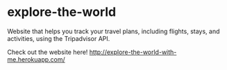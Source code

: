 # explore-the-world
Website that helps you track your travel plans, including flights, stays, and activities, using the Tripadvisor API. 

Check out the website here! <http://explore-the-world-with-me.herokuapp.com/>
